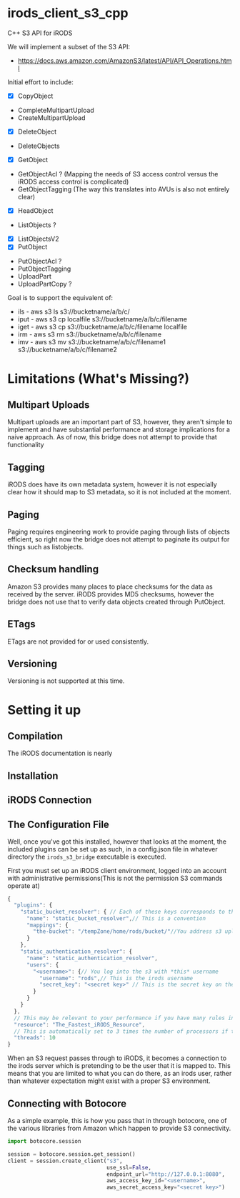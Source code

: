 # irods_client_s3_cpp
C++ S3 API for iRODS

We will implement a subset of the S3 API:
  - https://docs.aws.amazon.com/AmazonS3/latest/API/API_Operations.html

Initial effort to include:
  - [x] CopyObject
  - CompleteMultipartUpload
  - CreateMultipartUpload
  - [x] DeleteObject
  - DeleteObjects
  - [x] GetObject
  - GetObjectAcl ? (Mapping the needs of S3 access control versus the iRODS access control is complicated)
  - GetObjectTagging (The way this translates into AVUs is also not entirely clear)
  - [x] HeadObject
  - ListObjects ?
  - [x] ListObjectsV2
  - [x] PutObject
  - PutObjectAcl ?
  - PutObjectTagging
  - UploadPart
  - UploadPartCopy ?

Goal is to support the equivalent of:
 - ils - aws s3 ls s3://bucketname/a/b/c/
 - iput - aws s3 cp localfile s3://bucketname/a/b/c/filename
 - iget - aws s3 cp s3://bucketname/a/b/c/filename localfile
 - irm - aws s3 rm s3://bucketname/a/b/c/filename
 - imv - aws s3 mv s3://bucketname/a/b/c/filename1 s3://bucketname/a/b/c/filename2

# Limitations (What's Missing?)

## Multipart Uploads

Multipart uploads are an important part of S3, however, they aren't simple to implement and have substantial performance
and storage implications for a naive approach. As of now, this bridge does not attempt to provide that functionality

## Tagging

iRODS does have its own metadata system, however it is not especially clear how it should map to S3 metadata, so it is not
included at the moment.

## Paging

Paging requires engineering work to provide paging through lists of objects efficient, so right now the bridge does not
attempt to paginate its output for things such as listobjects.

## Checksum handling

Amazon S3 provides many places to place checksums for the data as received by the server. iRODS provides MD5 checksums, 
however the bridge does not use that to verify data objects created through PutObject.

## ETags

ETags are not provided for or used consistently.

## Versioning

Versioning is not supported at this time.

# Setting it up <a id="Interesting_Part"/>

## Compilation

The iRODS documentation is nearly

## Installation

## iRODS Connection

## The Configuration File

Well, once you've got this installed, however that looks at the moment,
the included plugins can be set up as such, in a config.json file in whatever
directory the `irods_s3_bridge` executable is executed.

First you must set up an iRODS client environment, logged into an account
with administrative permissions(This is not the permission S3 commands operate at)

```javascript
{
  "plugins": {
    "static_bucket_resolver": { // Each of these keys corresponds to the plugin's .so file name, minus the 'lib'-prefix
      "name": "static_bucket_resolver",// This is a convention
      "mappings": {
        "the-bucket": "/tempZone/home/rods/bucket/"//You address s3 uploads to the 'the-bucket' bucket
      }
    },
    "static_authentication_resolver": {
      "name": "static_authentication_resolver",
      "users": {
        "<username>": {// You log into the s3 with *this* username
          "username": "rods",// This is the irods username
          "secret_key": "<secret key>" // This is the secret key on the s3 side
        }
      }
    }
  },
  // This may be relevant to your performance if you have many rules in your iRODS installation
  "resource": "The_Fastest_iRODS_Resource",
  // This is automatically set to 3 times the number of processors if this value is not specified.
  "threads": 10
}
```

When an S3 request passes through to iRODS, it becomes a connection to the
irods server which is pretending to be the user that it is mapped to.
This means that you are limited to what you can do there, as an irods user,
rather than whatever expectation might exist with a proper S3 environment.

## Connecting with Botocore

As a simple example, this is how you pass that in through botocore, one of the various libraries from Amazon which happen
to provide S3 connectivity.

```python
import botocore.session

session = botocore.session.get_session()
client = session.create_client("s3",
                               use_ssl=False,
                               endpoint_url="http://127.0.0.1:8080",
                               aws_access_key_id="<username>",
                               aws_secret_access_key="<secret key>")
```
